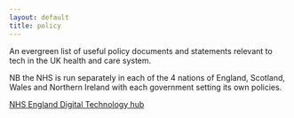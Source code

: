 ```yaml
---
layout: default
title: policy
---
```


An evergreen list of useful policy documents and statements relevant to tech in the UK health and care system.

NB the NHS is run separately in each of the 4 nations of England, Scotland, Wales and Northern Ireland with each government setting its own policies.

[NHS England Digital Technology hub](https://www.england.nhs.uk/digitaltechnology/)